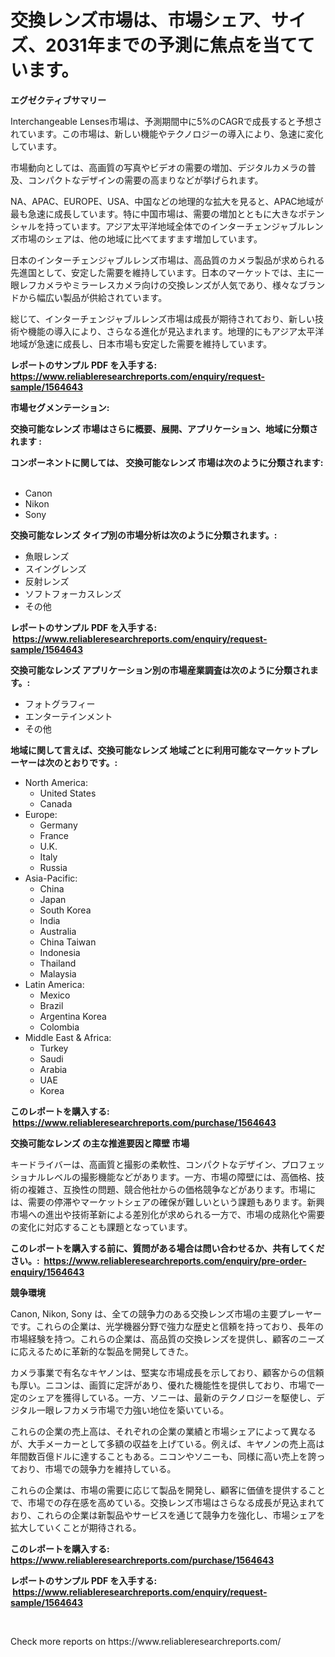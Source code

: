 <p><h1>交換レンズ市場は、市場シェア、サイズ、2031年までの予測に焦点を当てています。</h1></p><p><strong>エグゼクティブサマリー</strong></p>
<p><p>Interchangeable Lenses市場は、予測期間中に5%のCAGRで成長すると予想されています。この市場は、新しい機能やテクノロジーの導入により、急速に変化しています。</p><p>市場動向としては、高画質の写真やビデオの需要の増加、デジタルカメラの普及、コンパクトなデザインの需要の高まりなどが挙げられます。</p><p>NA、APAC、EUROPE、USA、中国などの地理的な拡大を見ると、APAC地域が最も急速に成長しています。特に中国市場は、需要の増加とともに大きなポテンシャルを持っています。アジア太平洋地域全体でのインターチェンジャブルレンズ市場のシェアは、他の地域に比べてますます増加しています。</p><p>日本のインターチェンジャブルレンズ市場は、高品質のカメラ製品が求められる先進国として、安定した需要を維持しています。日本のマーケットでは、主に一眼レフカメラやミラーレスカメラ向けの交換レンズが人気であり、様々なブランドから幅広い製品が供給されています。</p><p>総じて、インターチェンジャブルレンズ市場は成長が期待されており、新しい技術や機能の導入により、さらなる進化が見込まれます。地理的にもアジア太平洋地域が急速に成長し、日本市場も安定した需要を維持しています。</p></p>
<p><strong>レポートのサンプル PDF を入手する: <a href="https://www.reliableresearchreports.com/enquiry/request-sample/1564643">https://www.reliableresearchreports.com/enquiry/request-sample/1564643</a></strong></p>
<p><strong>市場セグメンテーション:</strong></p>
<p><strong> 交換可能なレンズ 市場はさらに概要、展開、アプリケーション、地域に分類されます :</strong></p>
<p><strong>コンポーネントに関しては、 交換可能なレンズ 市場は次のように分類されます: &nbsp;</strong></p>
<p><ul><li>Canon</li><li>Nikon</li><li>Sony</li></ul></p>
<p><strong> 交換可能なレンズ タイプ別の市場分析は次のように分類されます。:</strong></p>
<p><ul><li>魚眼レンズ</li><li>スイングレンズ</li><li>反射レンズ</li><li>ソフトフォーカスレンズ</li><li>その他</li></ul></p>
<p><strong>レポートのサンプル PDF を入手する: &nbsp;<a href="https://www.reliableresearchreports.com/enquiry/request-sample/1564643">https://www.reliableresearchreports.com/enquiry/request-sample/1564643</a></strong></p>
<p><strong> 交換可能なレンズ アプリケーション別の市場産業調査は次のように分類されます。:</strong></p>
<p><ul><li>フォトグラフィー</li><li>エンターテインメント</li><li>その他</li></ul></p>
<p><strong>地域に関して言えば、交換可能なレンズ 地域ごとに利用可能なマーケットプレーヤーは次のとおりです。:</strong></p>
<p><ul>
    <li>
        North America:
        <ul>
            <li>United States</li>
            <li>Canada</li>
        </ul>
    </li>
    <li>
        Europe:
        <ul>
            <li>Germany</li>
            <li>France</li>
            <li>U.K.</li>
            <li>Italy</li>
            <li>Russia</li>
        </ul>
    </li>
    <li>
        Asia-Pacific:
        <ul>
            <li>China</li>
            <li>Japan</li>
            <li>South Korea</li>
            <li>India</li>
            <li>Australia</li>
            <li>China Taiwan</li>
            <li>Indonesia</li>
            <li>Thailand</li>
            <li>Malaysia</li>
        </ul>
    </li>
    <li>
        Latin America:
        <ul>
            <li>Mexico</li>
            <li>Brazil</li>
            <li>Argentina Korea</li>
            <li>Colombia</li>
        </ul>
    </li>
    <li>
        Middle East & Africa:
        <ul>
            <li>Turkey</li>
            <li>Saudi</li>
            <li>Arabia</li>
            <li>UAE</li>
            <li>Korea</li>
        </ul>
    </li>
    </ul></p>
<p><strong>このレポートを購入する: &nbsp;<a href="https://www.reliableresearchreports.com/purchase/1564643">https://www.reliableresearchreports.com/purchase/1564643</a></strong></p>
<p><strong>交換可能なレンズ の主な推進要因と障壁 市場</strong></p>
<p><p>キードライバーは、高画質と撮影の柔軟性、コンパクトなデザイン、プロフェッショナルレベルの撮影機能などがあります。一方、市場の障壁には、高価格、技術の複雑さ、互換性の問題、競合他社からの価格競争などがあります。市場には、需要の停滞やマーケットシェアの確保が難しいという課題もあります。新興市場への進出や技術革新による差別化が求められる一方で、市場の成熟化や需要の変化に対応することも課題となっています。</p></p>
<p><strong>このレポートを購入する前に、質問がある場合は問い合わせるか、共有してください。:&nbsp; <a href="https://www.reliableresearchreports.com/enquiry/pre-order-enquiry/1564643">https://www.reliableresearchreports.com/enquiry/pre-order-enquiry/1564643</a></strong></p>
<p><strong>競争環境</strong></p>
<p><p>Canon, Nikon, Sony は、全ての競争力のある交換レンズ市場の主要プレーヤーです。これらの企業は、光学機器分野で強力な歴史と信頼を持っており、長年の市場経験を持つ。これらの企業は、高品質の交換レンズを提供し、顧客のニーズに応えるために革新的な製品を開発してきた。</p><p>カメラ事業で有名なキヤノンは、堅実な市場成長を示しており、顧客からの信頼も厚い。ニコンは、画質に定評があり、優れた機能性を提供しており、市場で一定のシェアを獲得している。一方、ソニーは、最新のテクノロジーを駆使し、デジタル一眼レフカメラ市場で力強い地位を築いている。</p><p>これらの企業の売上高は、それぞれの企業の業績と市場シェアによって異なるが、大手メーカーとして多額の収益を上げている。例えば、キヤノンの売上高は年間数百億ドルに達することもある。ニコンやソニーも、同様に高い売上を誇っており、市場での競争力を維持している。</p><p>これらの企業は、市場の需要に応じて製品を開発し、顧客に価値を提供することで、市場での存在感を高めている。交換レンズ市場はさらなる成長が見込まれており、これらの企業は新製品やサービスを通じて競争力を強化し、市場シェアを拡大していくことが期待される。</p></p>
<p><strong>このレポートを購入する: &nbsp; <a href="https://www.reliableresearchreports.com/purchase/1564643">https://www.reliableresearchreports.com/purchase/1564643</a></strong></p>
<p><strong>レポートのサンプル PDF を入手する: &nbsp;<a href="https://www.reliableresearchreports.com/enquiry/request-sample/1564643">https://www.reliableresearchreports.com/enquiry/request-sample/1564643</a></strong><strong></strong></p>
<p>&nbsp;</p>
<p>Check more reports on https://www.reliableresearchreports.com/</p>